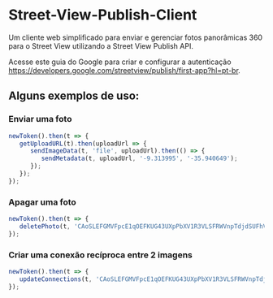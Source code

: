 # Street-View-Publish-Client
Um cliente web simplificado para enviar e gerenciar fotos panorâmicas 360 para o Street View utilizando a Street View Publish API.

Acesse este guia do Google para criar e configurar a autenticação <https://developers.google.com/streetview/publish/first-app?hl=pt-br>.

## Alguns exemplos de uso:

### Enviar uma foto
```javascript
newToken().then(t => {
   getUploadURL(t).then(uploadUrl => {
      sendImageData(t, 'file', uploadUrl).then(() => {
         sendMetadata(t, uploadUrl, '-9.313995', '-35.940649');
      });
   });
});
```
### Apagar uma foto
```javascript
newToken().then(t => {
   deletePhoto(t, 'CAoSLEFGMVFpcE1qOEFKUG43UXpPbXV1R3VLSFRWVnpTdjdSUFhVWEstUWpCR3c1');
});
```
### Criar uma conexão recíproca entre 2 imagens
```javascript
newToken().then(t => {
   updateConnections(t, 'CAoSLEFGMVFpcE1qOEFKUG43UXpPbXV1R3VLSFRWVnpTdjdSUFhVWEstUWpCR3c1', 'CAoSLEFGMVFpcFBSQm40ZjJTckl3cVVoQUVhdHFfV181SXgxZnAyMm00aEltdnp1');
});
```
